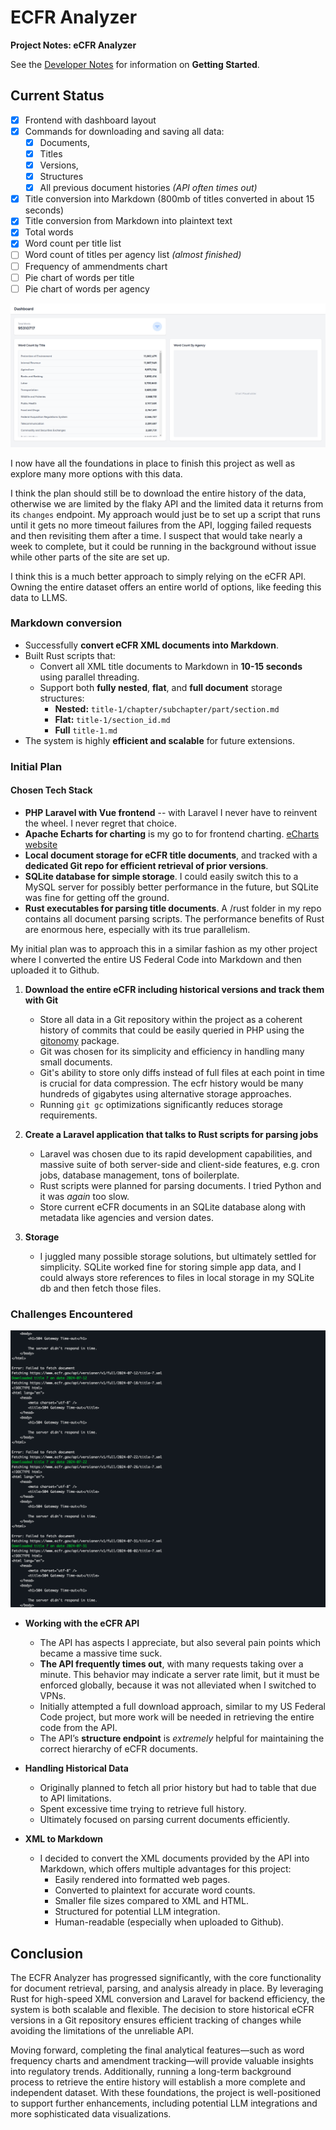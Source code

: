 # ECFR Analyzer

**Project Notes: eCFR Analyzer**

See the [Developer Notes](./docs/dev-notes.md) for information on **Getting Started**.

## **Current Status** ##
- [x] Frontend with dashboard layout
- [x] Commands for downloading and saving all data:
  - [x] Documents, 
  - [x] Titles
  - [x] Versions,
  - [x] Structures
  - [x] All previous document histories *(API often times out)*
- [x] Title conversion into Markdown (800mb of titles converted in about 15 seconds)
- [x] Title conversion from Markdown into plaintext text
- [x] Total words
- [x] Word count per title list
- [ ] Word count of titles per agency list *(almost finished)*
- [ ] Frequency of ammendments chart
- [ ] Pie chart of words per title 
- [ ] Pie chart of words per agency

![Dashboard](./docs/images/dashboard.png)

I now have all the foundations in place to finish this project as well as explore many more options with this data. 

I think the plan should still be to download the entire history of the data, otherwise we are limited by the flaky API and the limited data it returns from its `changes` endpoint. My approach would just be to set up a script that runs until it gets no more timeout failures from the API, logging failed requests and then revisiting them after a time. I suspect that would take nearly a week to complete, but it could be running in the background without issue while other parts of the site are set up.

I think this is a much better approach to simply relying on the eCFR API. Owning the entire dataset offers an entire world of options, like feeding this data to LLMS. 

### **Markdown conversion**
- Successfully **convert eCFR XML documents into Markdown**.
- Built Rust scripts that:
  - Convert all XML title documents to Markdown in **10-15 seconds** using parallel threading.
  - Support both **fully nested**, **flat**, and **full document** storage structures:
    - **Nested:** `title-1/chapter/subchapter/part/section.md`
    - **Flat:** `title-1/section_id.md`
    - **Full** `title-1.md`
- The system is highly **efficient and scalable** for future extensions.


### **Initial Plan**

#### **Chosen Tech Stack**
- **PHP Laravel with Vue frontend** -- with Laravel I never have to reinvent the wheel. I never regret that choice.
- **Apache Echarts for charting** is my go to for frontend charting. [eCharts website](https://echarts.apache.org/examples/en/index.html#chart-type-line)
- **Local document storage for eCFR title documents**, and tracked with a **dedicated Git repo for efficient retrieval of prior versions**.
- **SQLite database for simple storage**. I could easily switch this to a MySQL server for possibly better performance in the future, but SQLite was fine for getting off the ground.
- **Rust executables for parsing title documents**. A /rust folder in my repo contains all document parsing scripts. The performance benefits of Rust are enormous here, especially with its true parallelism. 


My initial plan was to approach this in a similar fashion as my other project where I converted the entire US Federal Code into Markdown and then uploaded it to Github. 

1. **Download the entire eCFR including historical versions and track them with Git**
   - Store all data in a Git repository within the project as a coherent history of commits that could be easily queried in PHP using the [gitonomy](https://github.com/gitonomy/gitlib) package.
   - Git was chosen for its simplicity and efficiency in handling many small documents.
   - Git's ability to store only diffs instead of full files at each point in time is crucial for data compression. The ecfr history would be many hundreds of gigabytes using alternative storage approaches. 
   - Running `git gc` optimizations significantly reduces storage requirements.
   
2. **Create a Laravel application that talks to Rust scripts for parsing jobs**
   - Laravel was chosen due to its rapid development capabilities, and massive suite of both server-side and client-side features, e.g. cron jobs, database management, tons of boilerplate. 
   - Rust scripts were planned for parsing documents. I tried Python and it was *again* too slow.
   - Store current eCFR documents in an SQLite database along with metadata like agencies and version dates.

3. **Storage**
	- I juggled many possible storage solutions, but ultimately settled for simplicity. SQLite worked fine for storing simple app data, and I could always store references to files in local storage in my SQLite db and then fetch those files.  

### **Challenges Encountered**
![API Failures](./docs/images/api-failures.png)
- **Working with the eCFR API**
  - The API has aspects I appreciate, but also several pain points which became a massive time suck. 
  - **The API frequently times out**, with many requests taking over a minute. This behavior may indicate a server rate limit, but it must be enforced globally, because it was not alleviated when I switched to VPNs. 
  - Initially attempted a full download approach, similar to my US Federal Code project, but more work will be needed in retrieving the entire code from the API.
  - The API’s **structure endpoint** is *extremely* helpful for maintaining the correct hierarchy of eCFR documents.

- **Handling Historical Data**
  - Originally planned to fetch all prior history but had to table that due to API limitations.
  - Spent excessive time trying to retrieve full history. 
  - Ultimately focused on parsing current documents efficiently.

- **XML to Markdown**
  - I decided to convert the XML documents provided by the API into Markdown, which offers multiple advantages for this project:
    - Easily rendered into formatted web pages.
    - Converted to plaintext for accurate word counts.
    - Smaller file sizes compared to XML and HTML.
    - Structured for potential LLM integration.
    - Human-readable (especially when uploaded to Github).


## Conclusion
The ECFR Analyzer has progressed significantly, with the core functionality for document retrieval, parsing, and analysis already in place. By leveraging Rust for high-speed XML conversion and Laravel for backend efficiency, the system is both scalable and flexible. The decision to store historical eCFR versions in a Git repository ensures efficient tracking of changes while avoiding the limitations of the unreliable API. 

Moving forward, completing the final analytical features—such as word frequency charts and amendment tracking—will provide valuable insights into regulatory trends. Additionally, running a long-term background process to retrieve the entire history will establish a more complete and independent dataset. With these foundations, the project is well-positioned to support further enhancements, including potential LLM integrations and more sophisticated data visualizations. 

